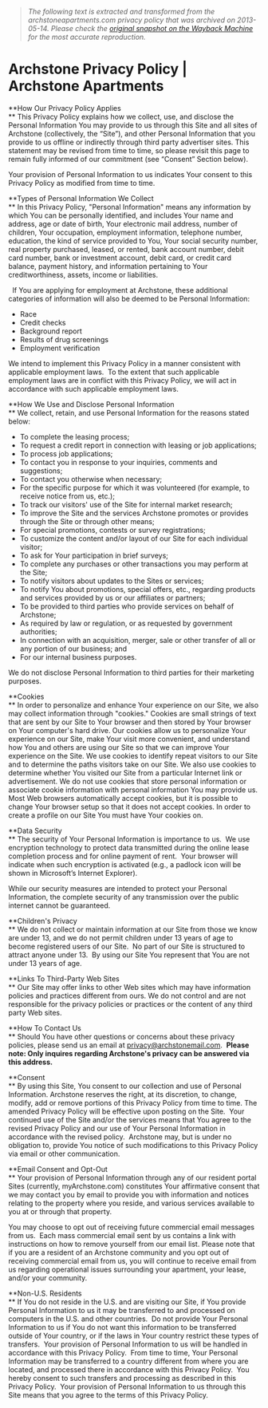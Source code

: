 > *The following text is extracted and transformed from the archstoneapartments.com privacy policy that was archived on 2013-05-14. Please check the [original snapshot on the Wayback Machine](https://web.archive.org/web/20130514144942id_/http%3A//www.archstoneapartments.com/Privacy_Policy.htm) for the most accurate reproduction.*

# Archstone Privacy Policy | Archstone Apartments

**How Our Privacy Policy Applies  
** This Privacy Policy explains how we collect, use, and disclose the Personal Information You may provide to us through this Site and all sites of Archstone (collectively, the “Site”), and other Personal Information that you provide to us offline or indirectly through third party advertiser sites. This statement may be revised from time to time, so please revisit this page to remain fully informed of our commitment (see “Consent” Section below).

Your provision of Personal Information to us indicates Your consent to this Privacy Policy as modified from time to time. 

**Types of Personal Information We Collect  
** In this Privacy Policy, "Personal Information" means any information by which You can be personally identified, and includes Your name and address, age or date of birth, Your electronic mail address, number of children, Your occupation, employment information, telephone number, education, the kind of service provided to You, Your social security number, real property purchased, leased, or rented, bank account number, debit card number, bank or investment account, debit card, or credit card balance, payment history, and information pertaining to Your creditworthiness, assets, income or liabilities.

  If You are applying for employment at Archstone, these additional categories of information will also be deemed to be Personal Information:

  * Race 
  * Credit checks 
  * Background report 
  * Results of drug screenings 
  * Employment verification



We intend to implement this Privacy Policy in a manner consistent with applicable employment laws.  To the extent that such applicable employment laws are in conflict with this Privacy Policy, we will act in accordance with such applicable employment laws.

**How We Use and Disclose Personal Information  
** We collect, retain, and use Personal Information for the reasons stated below: 

  * To complete the leasing process; 
  * To request a credit report in connection with leasing or job applications; 
  * To process job applications; 
  * To contact you in response to your inquiries, comments and suggestions; 
  * To contact you otherwise when necessary; 
  * For the specific purpose for which it was volunteered (for example, to receive notice from us, etc.); 
  * To track our visitors' use of the Site for internal market research; 
  * To improve the Site and the services Archstone promotes or provides through the Site or through other means; 
  * For special promotions, contests or survey registrations; 
  * To customize the content and/or layout of our Site for each individual visitor; 
  * To ask for Your participation in brief surveys; 
  * To complete any purchases or other transactions you may perform at the Site; 
  * To notify visitors about updates to the Sites or services; 
  * To notify You about promotions, special offers, etc., regarding products and services provided by us or our affiliates or partners; 
  * To be provided to third parties who provide services on behalf of Archstone; 
  * As required by law or regulation, or as requested by government authorities; 
  * In connection with an acquisition, merger, sale or other transfer of all or any portion of our business; and 
  * For our internal business purposes.



We do not disclose Personal Information to third parties for their marketing purposes.

**Cookies  
** In order to personalize and enhance Your experience on our Site, we also may collect information through "cookies." Cookies are small strings of text that are sent by our Site to Your browser and then stored by Your browser on Your computer's hard drive. Our cookies allow us to personalize Your experience on our Site, make Your visit more convenient, and understand how You and others are using our Site so that we can improve Your experience on the Site. We use cookies to identify repeat visitors to our Site and to determine the paths visitors take on our Site. We also use cookies to determine whether You visited our Site from a particular Internet link or advertisement. We do not use cookies that store personal information or associate cookie information with personal information You may provide us. Most Web browsers automatically accept cookies, but it is possible to change Your browser setup so that it does not accept cookies. In order to create a profile on our Site You must have Your cookies on.

**Data Security  
** The security of Your Personal Information is importance to us.  We use encryption technology to protect data transmitted during the online lease completion process and for online payment of rent.  Your browser will indicate when such encryption is activated (e.g., a padlock icon will be shown in Microsoft’s Internet Explorer).

While our security measures are intended to protect your Personal Information, the complete security of any transmission over the public internet cannot be guaranteed.

**Children's Privacy  
** We do not collect or maintain information at our Site from those we know are under 13, and we do not permit children under 13 years of age to become registered users of our Site.  No part of our Site is structured to attract anyone under 13.  By using our Site You represent that You are not under 13 years of age.

**Links To Third-Party Web Sites  
** Our Site may offer links to other Web sites which may have information policies and practices different from ours. We do not control and are not responsible for the privacy policies or practices or the content of any third party Web sites.

**How To Contact Us  
** Should You have other questions or concerns about these privacy policies, please send us an email at [privacy@archstonemail.com](mailto:privacy@archstonemail.com).  **Please note: Only inquires regarding Archstone's privacy can be answered via this address.**

**Consent  
** By using this Site, You consent to our collection and use of Personal Information. Archstone reserves the right, at its discretion, to change, modify, add or remove portions of this Privacy Policy from time to time. The amended Privacy Policy will be effective upon posting on the Site.  Your continued use of the Site and/or the services means that You agree to the revised Privacy Policy and our use of Your Personal Information in accordance with the revised policy.  Archstone may, but is under no obligation to, provide You notice of such modifications to this Privacy Policy via email or other communication.

**Email Consent and Opt-Out  
** Your provision of Personal Information through any of our resident portal Sites (currently, myArchstone.com) constitutes Your affirmative consent that we may contact you by email to provide you with information and notices relating to the property where you reside, and various services available to you at or through that property.

You may choose to opt out of receiving future commercial email messages from us.  Each mass commercial email sent by us contains a link with instructions on how to remove yourself from our email list. Please note that if you are a resident of an Archstone community and you opt out of receiving commercial email from us, you will continue to receive email from us regarding operational issues surrounding your apartment, your lease, and/or your community.

**Non-U.S. Residents  
** If You do not reside in the U.S. and are visiting our Site, if You provide Personal Information to us it may be transferred to and processed on computers in the U.S. and other countries.  Do not provide Your Personal Information to us if You do not want this information to be transferred outside of Your country, or if the laws in Your country restrict these types of transfers.  Your provision of Personal Information to us will be handled in accordance with this Privacy Policy.  From time to time, Your Personal Information may be transferred to a country different from where you are located, and processed there in accordance with this Privacy Policy.  You hereby consent to such transfers and processing as described in this Privacy Policy.  Your provision of Personal Information to us through this Site means that you agree to the terms of this Privacy Policy. 
